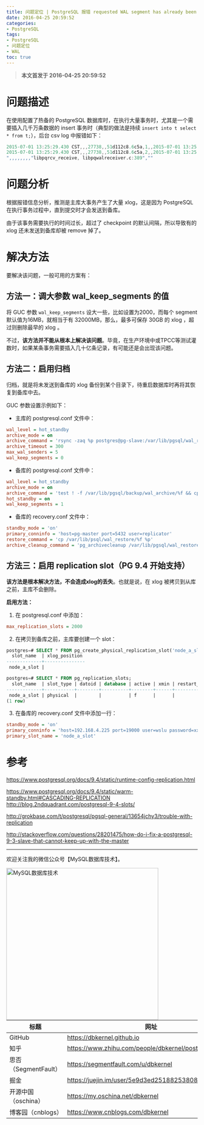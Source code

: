 ```yaml
---
title: 问题定位 | PostgreSQL 报错 requested WAL segment has already been removed
date: 2016-04-25 20:59:52
categories:
- PostgreSQL
tags:
- PostgreSQL
- 问题定位
- WAL
toc: true
---
```


<!-- more -->

>**本文首发于 2016-04-25 20:59:52**

# 问题描述

在使用配置了热备的 PostgreSQL 数据库时，在执行大量事务时，尤其是一个需要插入几千万条数据的 insert 事务时（典型的做法是持续 `insert into t select * from t;`），后台 csv log 中报错如下：

```verilog
2015-07-01 13:25:29.430 CST,,,27738,,51d112c8.6c5a,1,,2015-07-01 13:25:28 CST,,0,LOG,00000,"streaming replication successfully connected to primary",,,,,,,,"libpqrcv_connect, libpqwalreceiver.c:171",""
2015-07-01 13:25:29.430 CST,,,27738,,51d112c8.6c5a,2,,2015-07-01 13:25:28 CST,,0,FATAL,XX000,"could not receive data from WAL stream:FATAL:  requested WAL segment 0000000800002A0000000000 has already been removed
",,,,,,,,"libpqrcv_receive, libpqwalreceiver.c:389",""
```

# 问题分析

根据报错信息分析，推测是主库大事务产生了大量 xlog，这是因为 PostgreSQL 在执行事务过程中，直到提交时才会发送到备库。

由于该事务需要执行的时间过长，超过了 checkpoint 的默认间隔，所以导致有的 xlog 还未发送到备库却被 remove 掉了。

# 解决方法

要解决该问题，一般可用的方案有：

## 方法一：调大参数 wal_keep_segments 的值

将 GUC 参数 `wal_keep_segments` 设大一些，比如设置为2000，而每个 segment 默认值为16MB，就相当于有 32000MB，那么，最多可保存 30GB 的 xlog ，超过则删除最早的 xlog 。

不过，**该方法并不能从根本上解决该问题**。毕竟，在生产环境中或TPCC等测试灌数时，如果某条事务需要插入几十亿条记录，有可能还是会出现该问题。

## 方法二：启用归档

归档，就是将未发送到备库的 xlog 备份到某个目录下，待重启数据库时再将其恢复到备库中去。

GUC 参数设置示例如下：

- 主库的 postgresql.conf 文件中：
```ini
wal_level = hot_standby
archive_mode = on
archive_command = 'rsync -zaq %p postgres@pg-slave:/var/lib/pgsql/wal_restore/%f && test ! -f /var/lib/pgsql/backup/wal_archive/%f && cp %p /var/lib/pgsql/backup/wal_archive/'
archive_timeout = 300
max_wal_senders = 5
wal_keep_segments = 0
```

- 备库的 postgresql.conf 文件中：
```ini
wal_level = hot_standby
archive_mode = on
archive_command = 'test ! -f /var/lib/pgsql/backup/wal_archive/%f && cp -i %p /var/lib/pgsql/backup/wal_archive/%f < /dev/null'
hot_standby = on
wal_keep_segments = 1
```

- 备库的 recovery.conf 文件中：
```ini
standby_mode = 'on'
primary_conninfo = 'host=pg-master port=5432 user=replicator'
restore_command = 'cp /var/lib/psql/wal_restore/%f %p'
archive_cleanup_command = 'pg_archivecleanup /var/lib/pgsql/wal_restore/ %r'
```

## 方法三：启用 replication slot（PG 9.4 开始支持）

**该方法是根本解决方法，不会造成xlog的丢失**。也就是说，在 xlog 被拷贝到从库之前，主库不会删除。

**启用方法：**

1. 在 postgresql.conf 中添加：
```ini
max_replication_slots = 2000
```

2. 在拷贝到备库之前，主库要创建一个 slot：
```sql
postgres=# SELECT * FROM pg_create_physical_replication_slot('node_a_slot');
  slot_name  | xlog_position
-------------+---------------
 node_a_slot |

postgres=# SELECT * FROM pg_replication_slots;
  slot_name  | slot_type | datoid | database | active | xmin | restart_lsn
-------------+-----------+--------+----------+--------+------+-------------
 node_a_slot | physical  |        |          | f      |      |
(1 row)
```

3. 在备库的 recovery.conf 文件中添加一行：
```ini
standby_mode = 'on'
primary_conninfo = 'host=192.168.4.225 port=19000 user=wslu password=xxxx'
primary_slot_name = 'node_a_slot'
```

# 参考

https://www.postgresql.org/docs/9.4/static/runtime-config-replication.html

https://www.postgresql.org/docs/9.4/static/warm-standby.html#CASCADING-REPLICATION
http://blog.2ndquadrant.com/postgresql-9-4-slots/

http://grokbase.com/t/postgresql/pgsql-general/13654jchy3/trouble-with-replication

http://stackoverflow.com/questions/28201475/how-do-i-fix-a-postgresql-9-3-slave-that-cannot-keep-up-with-the-master


----

欢迎关注我的微信公众号【MySQL数据库技术】。

<img src="https://dbkernel-1306518848.cos.ap-beijing.myqcloud.com/wechat/my-wechat-official-account.png" width="400" height="400" alt="MySQL数据库技术" align="left"/>


| 标题                 | 网址                                                  |
| -------------------- | ----------------------------------------------------- |
| GitHub               | https://dbkernel.github.io                            |
| 知乎                 | https://www.zhihu.com/people/dbkernel/posts           |
| 思否（SegmentFault） | https://segmentfault.com/u/dbkernel                   |
| 掘金                 | https://juejin.im/user/5e9d3ed251882538083fed1f/posts |
| 开源中国（oschina）  | https://my.oschina.net/dbkernel                       |
| 博客园（cnblogs）    | https://www.cnblogs.com/dbkernel                      |


